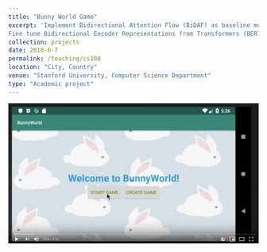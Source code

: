 ```yaml
---
title: "Bunny World Game"
excerpt: 'Implement Bidirectional Attention Flow (BiDAF) as baseline model for Question Answering System and make adjustments to modeling layers to increase the performance (61.5%F1, 57.9%EM) based on Stanford Question Answering Dataset (SQuAD).
Fine tune Bidirectional Encoder Representations from Transformers (BERT) on SQuAD2.0, apply ensemble methods to amplify versatility in reducing training variance and achieve better performance (78.8%F1, 76.0%EM).'
collection: projects
date: 2018-6-7
permalink: /teaching/cs108
location: "City, Country"
venue: "Stanford University, Computer Science Department"
type: "Academic project"
---
```

[![IMAGE ALT TEXT HERE](/images/bunny.png)](https://youtu.be/TgcFW2S4y58)
